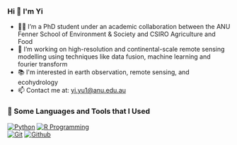 ### Hi 👋 I'm Yi

- 👨‍🎓 I’m a PhD student under an academic collaboration between the ANU Fenner School of Environment & Society and CSIRO Agriculture and Food
- 👜 I’m working on high-resolution and continental-scale remote sensing modelling using techniques like data fusion, machine learning and fourier transform
- 📚 I'm interested in earth observation, remote sensing, and ecohydrology
- 📫 Contact me at: yi.yu1@anu.edu.au

### 📐 Some Languages and Tools that I Used

[![Python](https://img.shields.io/badge/-Python-3776AB?style=flat&logo=python&logoColor=white)](https://www.python.org/)
[![R Programming](https://img.shields.io/badge/-R%20Programming-3776AB?style=flat&logo=R&logoColor=white)](https://www.r-project.org/)
<br />
[![Git](https://img.shields.io/badge/-Git-F05032?style=flat&logo=git&logoColor=white)](https://git-scm.com/)
[![Github](https://img.shields.io/badge/-Github-181717?style=flat&logo=github&logoColor=white)](https://github.com/)


<!--👯 I’m looking to collaborate on ...
- 🤔 I’m looking for help with ...
- 💬 Ask me about ...

- 😄 Pronouns: ...
- ⚡ Fun fact: ...
-->


